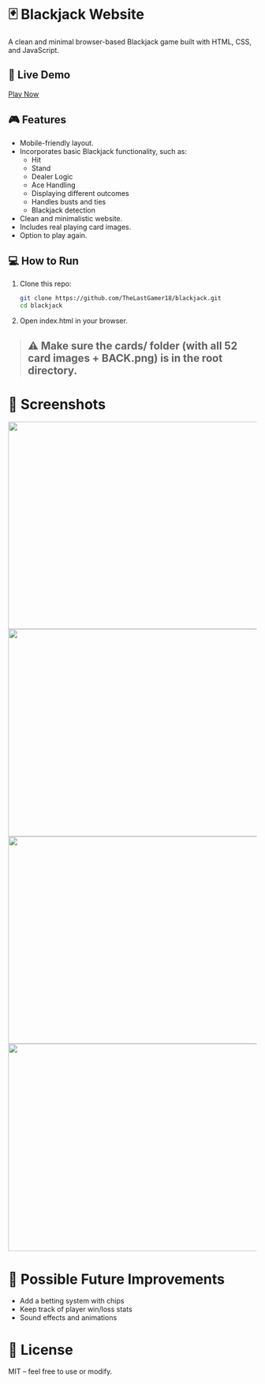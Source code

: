 #  🃏 Blackjack Website

A clean and minimal browser-based Blackjack game built with HTML, CSS, and JavaScript.

## 🚀 Live Demo

[Play Now](https://blackjack-project-app.netlify.app/)

## 🎮 Features

- Mobile-friendly layout.
- Incorporates basic Blackjack functionality, such as:
  - Hit
  - Stand
  - Dealer Logic
  - Ace Handling
  - Displaying different outcomes
  - Handles busts and ties
  - Blackjack detection
- Clean and minimalistic website.
- Includes real playing card images.
- Option to play again.

## 💻 How to Run

1. Clone this repo:
   ```bash
   git clone https://github.com/TheLastGamer18/blackjack.git
   cd blackjack
   ```
2. Open index.html in your browser.

> ## ⚠️ Make sure the cards/ folder (with all 52 card images + BACK.png) is in the root directory.

# 📸 Screenshots
<div align="center">
  <img src="https://cdn.discordapp.com/attachments/799204313498648599/1368183313000431728/440114766-e23ceae7-7645-4760-9c38-82b023bdfbaa.png?ex=68174b81&is=6815fa01&hm=23d9f100bcb489ae4d29e989d79a1730068aee9630c3726388624e28c89db9a0&" width=520 height =420>
  <img src="https://cdn.discordapp.com/attachments/799204313498648599/1368183313369534585/440114798-cb7ec4d6-7090-48e2-84f4-693e99347845.png?ex=68174b81&is=6815fa01&hm=580ed976501d8158caa1bb3ec70a01c38e455daab14dd6cf02577d781f7da87d&" width=520 height = 420>
  <img src="https://cdn.discordapp.com/attachments/799204313498648599/1368183313654612018/440114814-80b0aafd-b057-4fec-aab1-dd2df936b539.png?ex=68174b81&is=6815fa01&hm=86f6d60595a4e14a9a5c72f217286d214da633b4a18aac91f8b7c2f8dc24cedc&" width=520 height=420>
  <img src="https://cdn.discordapp.com/attachments/799204313498648599/1368183314095280148/440114846-29e18c00-18a8-479b-ab60-05dae99b2749.png?ex=68174b81&is=6815fa01&hm=2a73b8e867afe3d7d581d5d2809d2b22faf166f32cefada48ac7075023263dea&" width=520 height=420>
</div>

# 📌 Possible Future Improvements
- Add a betting system with chips
- Keep track of player win/loss stats
- Sound effects and animations

# 📄 License
MIT – feel free to use or modify.
